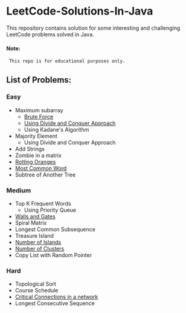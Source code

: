 # LeetCode-Solutions-In-Java
This repository contains solution for some interesting and challenging LeetCode problems solved in Java. 

#### Note:
     This repo is for educational purposes only.

## List of Problems:

### Easy

* Maximum subarray
  * [Brute Force](https://github.com/akank20/LeetCode-Solutions-In-Java/blob/master/Maximum_Subarray/Maximum_Subarray_BruteForce.java)
  * [Using Divide and Conquer Approach](https://github.com/akank20/LeetCode-Solutions-In-Java/blob/master/Maximum_Subarray/Maximum_Subarray_Divide_n_Conquer.java)
  * Using Kadane's Algorithm
* Majority Element
  * Using Divide and Conquer Approach
* Add Strings
* Zombie in a matrix
* [Rotting Oranges](https://github.com/akank20/LeetCode-Solutions-In-Java/blob/master/Rotting_Oranges.java)
* [Most Common Word](https://github.com/akank20/LeetCode-Solutions-In-Java/tree/master/Most_Common_Word)
* Subtree of Another Tree

### Medium
* Top K Frequent Words
  * Using Priority Queue
* [Walls and Gates](https://github.com/akank20/LeetCode-Solutions-In-Java/tree/master/Walls_And_Gates)
* Spiral Matrix
* Longest Common Subsequence
* Treasure Island
* [Number of Islands](https://github.com/akank20/LeetCode-Solutions-In-Java/tree/master/Number_Of_Islands)
* [Number of Clusters](https://github.com/akank20/LeetCode-Solutions-In-Java/tree/master/Number_Of_Islands)
* Copy List with Random Pointer

### Hard
* Topological Sort
* Course Schedule
* [Critical Connections in a network](https://github.com/akank20/LeetCode-Solutions-In-Java/blob/master/Critical_Connections)
* Longest Consecutive Sequence
